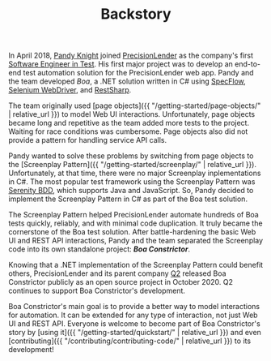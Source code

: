 ﻿---
title: Backstory
layout: single
permalink: /project/backstory/
---

In April 2018,
[Pandy Knight](https://twitter.com/AutomationPanda) joined 
[PrecisionLender](https://precisionlender.com/) as the company's first 
[Software Engineer in Test](https://automationpanda.com/2018/10/02/the-software-engineer-in-test/).
His first major project was to develop an end-to-end test automation solution for the PrecisionLender web app.
Pandy and the team developed *Boa*, a .NET solution written in C# using
[SpecFlow](https://specflow.org/),
[Selenium WebDriver](https://www.selenium.dev/documentation/en/webdriver/), and
[RestSharp](https://restsharp.dev/).

The team originally used
[page objects]({{ "/getting-started/page-objects/" | relative_url }})
to model Web UI interactions.
Unfortunately, page objects became long and repetitive as the team added more tests to the project.
Waiting for race conditions was cumbersome.
Page objects also did not provide a pattern for handling service API calls.

Pandy wanted to solve these problems by switching from page objects to the
[Screenplay Pattern]({{ "/getting-started/screenplay/" | relative_url }}).
Unfortunately, at that time, there were no major Screenplay inplementations in C#.
The most popular test framework using the Screenplay Pattern was
[Serenity BDD](http://www.serenity-bdd.info/#/),
which supports Java and JavaScript.
So, Pandy decided to implement the Screenplay Pattern in C# as part of the Boa test solution.

The Screenplay Pattern helped PrecisionLender automate hundreds of Boa tests quickly, reliably, and with minimal code duplication.
It truly became the cornerstone of the Boa test solution.
After battle-hardening the basic Web UI and REST API interactions,
Pandy and the team separated the Screenplay code into its own standalone project:
***Boa Constrictor***.

Knowing that a .NET implementation of the Screenplay Pattern could benefit others,
PrecisionLender and its parent company [Q2](https://www.q2.com/)
released Boa Constrictor publicly as an open source project in October 2020.
Q2 continues to support Boa Constrictor's development.

Boa Constrictor's main goal is to provide a better way to model interactions for automation.
It can be extended for any type of interaction, not just Web UI and REST API.
Everyone is welcome to become part of Boa Constrictor's story by
[using it]({{ "/getting-started/quickstart/" | relative_url }})
and even
[contributing]({{ "/contributing/contributing-code/" | relative_url }})
to its development!
